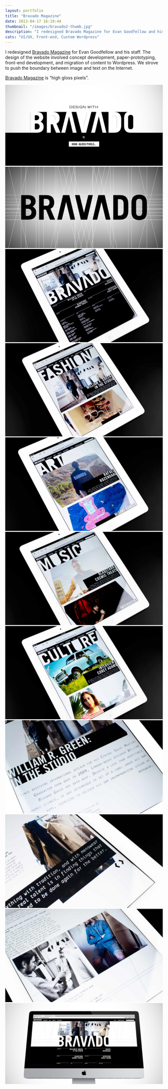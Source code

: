 ```yaml
---
layout: portfolio
title: "Bravado Magazine"
date: 2013-04-17 16:19:44
thumbnail: "/images/bravado2-thumb.jpg"
description: "I redesigned Bravado Magazine for Evan Goodfellow and his staff. The design of the website involved concept development, paper-prototyping, development of HTML, CSS, jQuery, and PHP."
cats: "UI/UX, Front-end, Custom Wordpress"
---
```

<p class="work-content">I redesigned <a href="http://www.bravadomagazine.com" title="Bravado Magazine" target="_blank">Bravado Magazine</a> for Evan Goodfellow and his staff. The design of the website involved concept development, paper-prototyping, front-end development, and migration of content to Wordpress. We strove to push the boundary between image and text on the Internet.</p>

<p class="work-content"><a href="http://www.bravadomagazine.com/" title="Bravado Magazine." target="_blank">Bravado Magazine</a> is “high gloss pixels”.</p>

<img src="/images/bravado2.jpg" alt="Design With Bravado is High Gloss Pixels." />
<img src="/images/bravado3.jpg" alt="bravado3" />
<img src="/images/brav1-1024x604.jpg" alt="brav1-1024x604" />
<img src="/images/brav3-1024x604.jpg" alt="Fashion Page." />
<img src="/images/brav4-1024x604.jpg" alt="Art Category Page." />
<img src="/images/brav5-1024x604.jpg" alt="Music Category Page" />
<img src="/images/brav6-1024x604.jpg" alt="Culture Category Page" />
<img src="/images/brav7-1024x604.jpg" alt="Styling of lead paragraphs" />
<img src="/images/brav8-1024x604.jpg" alt="Galleries in articles." />
<img src="/images/brav9-1024x604.jpg" alt="brav9-1024x604" />
<img src="/images/bravado10.jpg" alt="Bravado Magazine." />